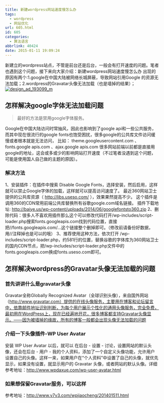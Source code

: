 ```yaml
---
title: 新建wordpress网站速度慢怎么办
tags:
  - wordpress
  - 网站优化
url: 605.html
id: 605
categories:
  - 算法语言
abbrlink: 40424
date: 2015-01-11 19:09:24
---
```


新建立的wordpress站点，不管是前台还是后台，一般会有打开速度的问题。笔者也遇到这个问题，接下来向大家介绍：新建wordpress网站速度慢怎么办 出现的原因有两个:1.google在中国大陆被网络长城屏蔽，导致网站引用Google 的资源无法加载；2.wordpress的Gravatar头像无法加载（也是墙掉的结果）； [![design_ad_193099_m](http://baiyuan.wang/wp-content/uploads/2015/05/design_ad_193099_m.jpg)](http://baiyuan.wang/wp-content/uploads/2015/05/design_ad_193099_m.jpg)

怎样解决google字体无法加载问题
------------------

> 最好的方法是禁用google字体服务。

Google在中国大陆访问时常抽风，因此也影响到了google api和一些公共服务，而其中现在很流行的google fonts也饱受困扰，很多google的公共库文件访问缓慢或者根本就是无法访问， 比如： theme.googleusercontent.com 、fonts.google apis.com 、ajax.google apis.com 很多网站前端以前都是直接用google的地址，这会或多或少的影响网站打开速度（不过笔者没遇到这个问题，可能是使用国人自己做的主题的原因）。

### 解决方法

1、安装插件：在插件中搜索 Disable Google Fonts，选择安装，然后启用，这样就可以禁止Google字体的加载，这样就可以提高访问速度了。 最近360网站卫士提供的公共库资源（ http://libs.useso.com/ ），效果果然提高不少。 这个插件是调用360的CDN常用前端公共库替换所有谷歌google.com域名链接。 插件下载地址: http://baiye.us/wp-content/uploads/2014/06/googlefontsto360.zip 2、删除代码：很多人不喜欢用插件那么这个可以修改代码打开/wp-includes/script-loader.php搜索fonts.googleapis.com找到代码位置，直接把//fonts.googleapis.com/…这个链接整个删掉即可。（修改前请备份好数据，用//注释掉也是可以的哦） 3、推荐使用这种方法，依次打开 /wp-includes/script-loader.php，约581行的位置，替换谷歌的字体库为360网站卫士的国内CDN节点，把/wp-includes/script-loader.php文件中的fonts.googleapis.com换成fonts.useso.com即可。

怎样解决wordpress的Gravatar头像无法加载的问题
-------------------------------

### 首先讲讲什么是gravatar头像

Gravatar全称Globally Recognized Avatar（全球识别头像），来自国外网站（http://www.gravatar.com）提供的在线头像服务，主要用在博客和论坛留言中，依靠邮件地址识别判断，为每个用户展示个性化的通用头像服务，完全免费，最初用在WordPress上，现在已经遍地开花，很多博客都支持Gravatar头像显示。——因为被墙掉的缘故，所有的博客一般都会出现头像无法加载的问题

### 介绍一下头像插件-WP User Avatar

安装 WP User Avatar 以后，就可以 在后台 - 设置 - 讨论，设置网站的默认头像，还会在后台 - 用户 - 我的个人资料，添加了一个自定义头像功能，允许用户设置自己的头像。这样一来，如果用户在“个人资料”中设置了自己的头像，就优先显示，如果没有设置，就显示用户的 Gravatar 头像，或者网站的默认头像。详细参考地址：http://www.wpdaxue.com/wp-user-avatar.html

### 如果想保留Gravatar服务，可以这样

参考地址：http://www.v7v3.com/wpjiaocheng/201401511.html